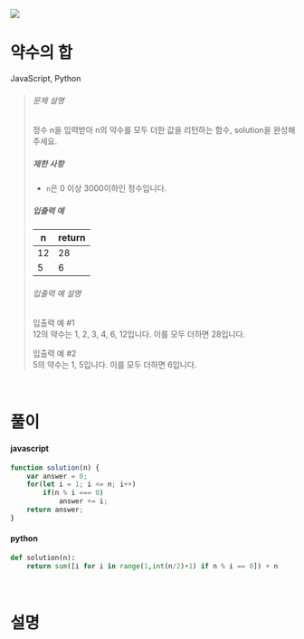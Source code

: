 ![](/img/programmers.png)

# 약수의 합

JavaScript, Python

>###### 문제 설명
>
>정수 n을 입력받아 n의 약수를 모두 더한 값을 리턴하는 함수, solution을 완성해주세요.
>
>##### 제한 사항
>
>-   `n`은 0 이상 3000이하인 정수입니다.
>
>##### 입출력 예
>
>| n | return |
>| --- | --- |
>| 12 | 28 |
>| 5 | 6 |
>
>###### 입출력 예 설명
>
>입출력 예 #1\
>12의 약수는 1, 2, 3, 4, 6, 12입니다. 이를 모두 더하면 28입니다.
>
>입출력 예 #2\
>5의 약수는 1, 5입니다. 이를 모두 더하면 6입니다.

<br/>

# 풀이

#### javascript
```javascript
function solution(n) {
    var answer = 0;
    for(let i = 1; i <= n; i++)
        if(n % i === 0)
            answer += i;
    return answer;
}
```  
#### python
```python
def solution(n):
    return sum([i for i in range(1,int(n/2)+1) if n % i == 0]) + n
```

<br/>

# 설명
